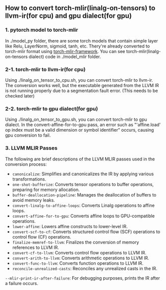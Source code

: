 ## How to convert torch-mlir(linalg-on-tensors) to llvm-ir(for cpu) and gpu dialect(for gpu)

### 1. pytorch model to torch-mlir

In ./model_py folder, there are some torch models that contain simple layer like Relu, LayerNorm, sigmoid, tanh, etc.
Thery're already converted to torch-mlir format using [torch-mlir-framework](https://github.com/llvm/torch-mlir). You can see torch-mlir(linalg-on-tensors dialect) code in ./model_mlir folder.

### 2-1. torch-mlir to llvm-ir(for cpu)

Using ./linalg_on_tensor_to_cpu.sh, you can convert torch-mlir to llvm-ir.
The conversion works well, but the executable generated from the LLVM IR is not running properly due to a segmentation fault error. (This needs to be checked later)

### 2-2. torch-mlir to gpu dialect(for gpu)

Using ./linalg_on_tensor_to_gpu.sh, you can convert torch-mlir to gpu dialect.
In the convert-affine-for-to-gpu pass, an error such as "'affine.load' op index must be a valid dimension or symbol identifier" occurs, causing gpu conversion to fail.

### 3. LLVM MLIR Passes

The following are brief descriptions of the LLVM MLIR passes used in the conversion process:

- `canonicalize`: Simplifies and canonicalizes the IR by applying various transformations.
- `one-shot-bufferize`: Converts tensor operations to buffer operations, preparing for memory allocation.
- `buffer-deallocation-pipeline`: Manages the deallocation of buffers to avoid memory leaks.
- `convert-linalg-to-affine-loops`: Converts Linalg operations to affine loops.
- `convert-affine-for-to-gpu`: Converts affine loops to GPU-compatible operations.
- `lower-affine`: Lowers affine constructs to lower-level IR.
- `convert-scf-to-cf`: Converts structured control flow (SCF) operations to control flow (CF) operations.
- `finalize-memref-to-llvm`: Finalizes the conversion of memory references to LLVM IR.
- `convert-cf-to-llvm`: Converts control flow operations to LLVM IR.
- `convert-arith-to-llvm`: Converts arithmetic operations to LLVM IR.
- `convert-func-to-llvm`: Converts function operations to LLVM IR.
- `reconcile-unrealized-casts`: Reconciles any unrealized casts in the IR.

`--mlir-print-ir-after-failure`: For debugging purposes, prints the IR after a failure occurs.
